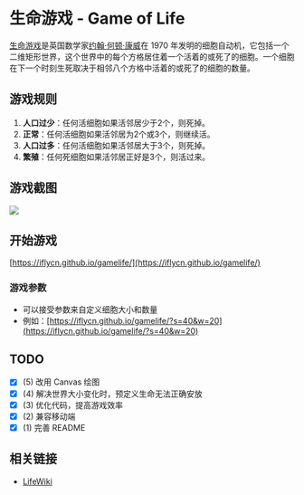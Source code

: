 # 生命游戏 - Game of Life
[生命游戏](https://baike.baidu.com/item/%E7%94%9F%E5%91%BD%E6%B8%B8%E6%88%8F)是英国数学家[约翰·何顿·康威](https://baike.baidu.com/item/%E7%BA%A6%E7%BF%B0%C2%B7%E4%BD%95%E9%A1%BF%C2%B7%E5%BA%B7%E5%A8%81)在 1970 年发明的细胞自动机，它包括一个二维矩形世界，这个世界中的每个方格居住着一个活着的或死了的细胞。一个细胞在下一个时刻生死取决于相邻八个方格中活着的或死了的细胞的数量。

## 游戏规则
1. **人口过少**：任何活细胞如果活邻居少于2个，则死掉。
2. **正常**：任何活细胞如果活邻居为2个或3个，则继续活。
3. **人口过多**：任何活细胞如果活邻居大于3个，则死掉。
4. **繁殖**：任何死细胞如果活邻居正好是3个，则活过来。

## 游戏截图
![](https://github.com/iflycn/gamelife/blob/master/ScreenGif.gif)

## 开始游戏
[https://iflycn.github.io/gamelife/](https://iflycn.github.io/gamelife/)
### 游戏参数
- 可以接受参数来自定义细胞大小和数量
- 例如：[https://iflycn.github.io/gamelife/?s=40&w=20](https://iflycn.github.io/gamelife/?s=40&w=20)

## TODO
- [x] (5) 改用 Canvas 绘图
- [x] (4) 解决世界大小变化时，预定义生命无法正确安放
- [x] (3) 优化代码，提高游戏效率
- [x] (2) 兼容移动端
- [x] (1) 完善 README

## 相关链接
- [LifeWiki](http://www.conwaylife.com/wiki/Main_Page)